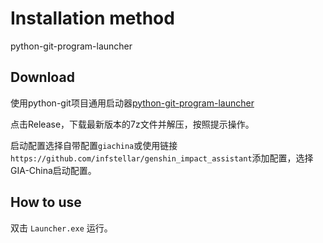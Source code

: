 # Installation method

python-git-program-launcher

## Download

使用python-git项目通用启动器[python-git-program-launcher](https://github.com/infstellar/python-git-program-launcher)

点击Release，下载最新版本的7z文件并解压，按照提示操作。

启动配置选择自带配置`giachina`或使用链接`https://github.com/infstellar/genshin_impact_assistant`添加配置，选择GIA-China启动配置。

## How to use

双击 `Launcher.exe` 运行。
